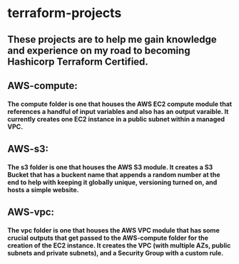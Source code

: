 # terraform-projects

## These projects are to help me gain knowledge and experience on my road to becoming Hashicorp Terraform Certified.

## AWS-compute:

#### The compute folder is one that houses the AWS EC2 compute module that references a handful of input variables and also has an output varaible. It currently creates one EC2 instance in a public subnet within a managed VPC.

## AWS-s3:

#### The s3 folder is one that houses the AWS S3 module. It creates a S3 Bucket that has a buckent name that appends a random number at the end to help with keeping it globally unique, versioning turned on, and hosts a simple website.

## AWS-vpc:

#### The vpc folder is one that houses the AWS VPC module that has some crucial outputs that get passed to the AWS-compute folder for the creation of the EC2 instance. It creates the VPC (with multiple AZs, public subnets and private subnets), and a Security Group with a custom rule.
